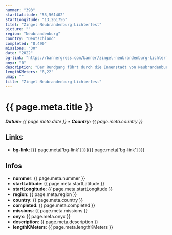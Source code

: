 ```yaml
---
nummer: "393"
startLatitude: "53,561402"
startLongitude: "13,261756"
titel: "Zingel Neubrandenburg Lichterfest"
picture: ""
region: "Neubrandenburg"
country: "Deutschland"
completed: "8.490"
missions: "30"
date: "2022"
bg-link: "https://bannergress.com/banner/zingel-neubrandenburg-lichterfest-b183"
onyx: "0"
description: "Der Rundgang führt durch die Innenstadt von Neubrandenburg. Erlebe dabei die zahlreichen Gebäude aus dem Mittelalter und entdecke die Infotafeln, die die Geschichte der Stadt Neubrandenburg erzählen."
lengthKMeters: "8,22"
umap: ""
title: "Zingel Neubrandenburg Lichterfest"
---
```


# {{ page.meta.title }}
_**Datum:** {{ page.meta.date }} • **Country:** {{ page.meta.country }}_

## Links
- **bg-link**: [{{ page.meta['bg-link'] }}]({{ page.meta['bg-link'] }})

## Infos
- **nummer**: {{ page.meta.nummer }}
- **startLatitude**: {{ page.meta.startLatitude }}
- **startLongitude**: {{ page.meta.startLongitude }}
- **region**: {{ page.meta.region }}
- **country**: {{ page.meta.country }}
- **completed**: {{ page.meta.completed }}
- **missions**: {{ page.meta.missions }}
- **onyx**: {{ page.meta.onyx }}
- **description**: {{ page.meta.description }}
- **lengthKMeters**: {{ page.meta.lengthKMeters }}

